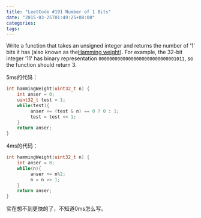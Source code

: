 ```yaml
---
title: "LeetCode #191 Number of 1 Bits"
date: "2015-03-25T01:49:25+08:00"
categories:
tags:
---
```


                                            
Write a function that takes an unsigned integer and returns the number of ’1' bits it has (also known as the[Hamming weight](http://en.wikipedia.org/wiki/Hamming_weight)).
For example, the 32-bit integer ’11' has binary representation <code>00000000000000000000000000001011</code>, so the function should return 3.


5ms的代码：

```cpp
int hammingWeight(uint32_t n) {
    int anser = 0;
    uint32_t test = 1;
    while(test){
         anser += (test & n) == 0 ? 0 : 1;
         test = test << 1;
    }
    return anser;
}
```


4ms的代码：

```cpp
int hammingWeight(uint32_t n) {
    int anser = 0;
    while(n){
         anser += n%2;
         n = n >> 1;
    }
    return anser;
}
```

实在想不到更快的了，不知道0ms怎么写。



